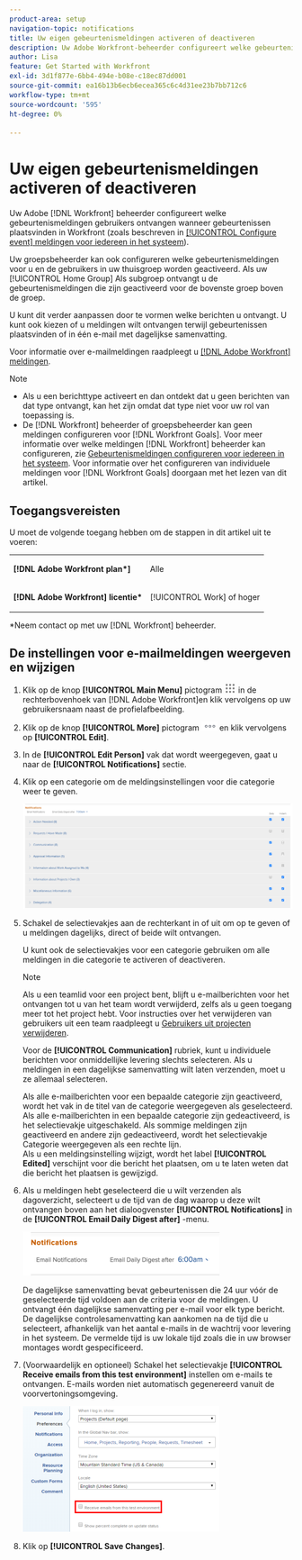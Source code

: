 ```yaml
---
product-area: setup
navigation-topic: notifications
title: Uw eigen gebeurtenismeldingen activeren of deactiveren
description: Uw Adobe Workfront-beheerder configureert welke gebeurtenismeldingen gebruikers ontvangen wanneer er gebeurtenissen plaatsvinden in Workfront.
author: Lisa
feature: Get Started with Workfront
exl-id: 3d1f877e-6bb4-494e-b08e-c18ec87dd001
source-git-commit: ea16b13b6ecb6ecea365c6c4d31ee23b7bb712c6
workflow-type: tm+mt
source-wordcount: '595'
ht-degree: 0%

---
```


# Uw eigen gebeurtenismeldingen activeren of deactiveren

Uw Adobe [!DNL Workfront] beheerder configureert welke gebeurtenismeldingen gebruikers ontvangen wanneer gebeurtenissen plaatsvinden in Workfront (zoals beschreven in [[!UICONTROL Configure event] meldingen voor iedereen in het systeem](../../administration-and-setup/manage-workfront/emails/configure-event-notifications-for-everyone-in-the-system.md)).

Uw groepsbeheerder kan ook configureren welke gebeurtenismeldingen voor u en de gebruikers in uw thuisgroep worden geactiveerd. Als uw [!UICONTROL Home Group] Als subgroep ontvangt u de gebeurtenismeldingen die zijn geactiveerd voor de bovenste groep boven de groep.

U kunt dit verder aanpassen door te vormen welke berichten u ontvangt. U kunt ook kiezen of u meldingen wilt ontvangen terwijl gebeurtenissen plaatsvinden of in één e-mail met dagelijkse samenvatting.

Voor informatie over e-mailmeldingen raadpleegt u [[!DNL Adobe Workfront] meldingen](../../workfront-basics/using-notifications/wf-notifications.md).

>[!NOTE]
>
>* Als u een berichttype activeert en dan ontdekt dat u geen berichten van dat type ontvangt, kan het zijn omdat dat type niet voor uw rol van toepassing is.
>* De [!DNL Workfront] beheerder of groepsbeheerder kan geen meldingen configureren voor [!DNL Workfront Goals]. Voor meer informatie over welke meldingen [!DNL Workfront] beheerder kan configureren, zie [Gebeurtenismeldingen configureren voor iedereen in het systeem](../../administration-and-setup/manage-workfront/emails/configure-event-notifications-for-everyone-in-the-system.md). Voor informatie over het configureren van individuele meldingen voor [!DNL Workfront Goals] doorgaan met het lezen van dit artikel.
>


## Toegangsvereisten

U moet de volgende toegang hebben om de stappen in dit artikel uit te voeren:

<table style="table-layout:auto"> 
 <col> 
 </col> 
 <col> 
 </col> 
 <tbody> 
  <tr> 
   <td role="rowheader"><strong>[!DNL Adobe Workfront plan*]</strong></td> 
   <td> <p>Alle</p> </td> 
  </tr> 
  <tr> 
   <td role="rowheader"><strong>[!DNL Adobe Workfront] licentie*</strong></td> 
   <td> <p>[!UICONTROL Work] of hoger</p> </td> 
  </tr> 
 </tbody> 
</table>

&#42;Neem contact op met uw [!DNL Workfront] beheerder.

## De instellingen voor e-mailmeldingen weergeven en wijzigen

1. Klik op de knop **[!UICONTROL Main Menu]** pictogram ![](assets/main-menu-icon.png) in de rechterbovenhoek van [!DNL Adobe Workfront]en klik vervolgens op uw gebruikersnaam naast de profielafbeelding.

1. Klik op de knop **[!UICONTROL More]** pictogram ![](assets/more-icon.png) en klik vervolgens op **[!UICONTROL Edit]**.

1. In de **[!UICONTROL Edit Person]** vak dat wordt weergegeven, gaat u naar de **[!UICONTROL Notifications]** sectie.

1. Klik op een categorie om de meldingsinstellingen voor die categorie weer te geven.

   ![](assets/my-profile-notifications.png)

1. Schakel de selectievakjes aan de rechterkant in of uit om op te geven of u meldingen dagelijks, direct of beide wilt ontvangen.

   U kunt ook de selectievakjes voor een categorie gebruiken om alle meldingen in die categorie te activeren of deactiveren.

   >[!NOTE]
   >
   >Als u een teamlid voor een project bent, blijft u e-mailberichten voor het ontvangen tot u van het team wordt verwijderd, zelfs als u geen toegang meer tot het project hebt. Voor instructies over het verwijderen van gebruikers uit een team raadpleegt u [Gebruikers uit projecten verwijderen](../../manage-work/projects/manage-projects/remove-users-from-projects.md).

   Voor de **[!UICONTROL Communication]** rubriek, kunt u individuele berichten voor onmiddellijke levering slechts selecteren. Als u meldingen in een dagelijkse samenvatting wilt laten verzenden, moet u ze allemaal selecteren.

   Als alle e-mailberichten voor een bepaalde categorie zijn geactiveerd, wordt het vak in de titel van de categorie weergegeven als geselecteerd. Als alle e-mailberichten in een bepaalde categorie zijn gedeactiveerd, is het selectievakje uitgeschakeld. Als sommige meldingen zijn geactiveerd en andere zijn gedeactiveerd, wordt het selectievakje Categorie weergegeven als een rechte lijn.\
   Als u een meldingsinstelling wijzigt, wordt het label **[!UICONTROL Edited]** verschijnt voor die bericht het plaatsen, om u te laten weten dat die bericht het plaatsen is gewijzigd.

1. Als u meldingen hebt geselecteerd die u wilt verzenden als dagoverzicht, selecteert u de tijd van de dag waarop u deze wilt ontvangen boven aan het dialoogvenster **[!UICONTROL Notifications]** in de **[!UICONTROL Email Daily Digest after]** -menu.

   ![](assets/digest-time-stamp-my-settings-350x78.png)

   De dagelijkse samenvatting bevat gebeurtenissen die 24 uur vóór de geselecteerde tijd voldoen aan de criteria voor de meldingen. U ontvangt één dagelijkse samenvatting per e-mail voor elk type bericht.\
   De dagelijkse controlesamenvatting kan aankomen na de tijd die u selecteert, afhankelijk van het aantal e-mails in de wachtrij voor levering in het systeem. De vermelde tijd is uw lokale tijd zoals die in uw browser montages wordt gespecificeerd.

1. (Voorwaardelijk en optioneel) Schakel het selectievakje **[!UICONTROL Receive emails from this test environment]** instellen om e-mails te ontvangen. E-mails worden niet automatisch gegenereerd vanuit de voorvertoningsomgeving.

   ![](assets/receive-emails-from-sandbox-setting-edit-350x223.png)

1. Klik op **[!UICONTROL Save Changes]**.
